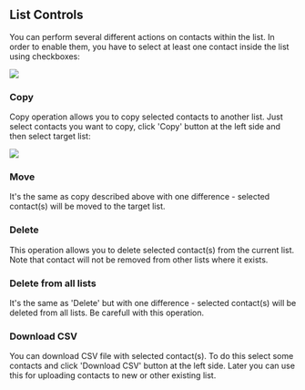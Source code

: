 ## List Controls

You can perform several different actions on contacts within the list. In order to enable them, you have to select at least one contact inside the list using checkboxes:

![](images/contacts/add_contacts_11.png)


### Copy

Copy operation allows you to copy selected contacts to another list. Just select contacts you want to copy, click 'Copy' button at the left side and then select target list:

![](images/contacts/add_contacts_12.png)


### Move

It's the same as copy described above with one difference - selected contact(s) will be moved to the target list. 

### Delete

This operation allows you to delete selected contact(s) from the current list. Note that contact will not be removed from other lists where it exists. 

### Delete from all lists

It's the same as 'Delete' but with one difference - selected contact(s) will be deleted from all lists. Be carefull with this operation.

### Download CSV

You can download CSV file with selected contact(s). To do this select some contacts and click 'Download CSV' button at the left side. Later you can use this for uploading contacts to new or other existing list.